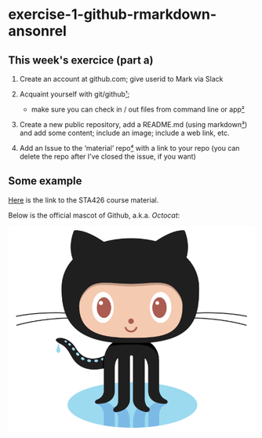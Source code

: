 
# exercise-1-github-rmarkdown-ansonrel

## This week's exercice (part a)

1. Create an account at github.com; give userid to Mark via Slack

2. Acquaint yourself with git/github[¹]; 
    * make sure you can check in / out files from command line or app[²]

3. Create a new public repository, add a README.md (using markdown[³]) and add some content; include an image; include a web link, etc.

4. Add an Issue to the ‘material’ repo[⁴] with a link to your repo (you can
delete the repo after I’ve closed the issue, if you want)


[¹]: https://gist.github.com/andrewpmiller/9668225
[²]: https://confluence.atlassian.com/stash/basic-git-commands-278071958.html
[³]: http://markdowntutorial.com/
[⁴]: https://github.com/sta426hs2019/material



## Some example

[Here](https://github.com/sta426hs2019/material) is the link to the STA426 course material. 

Below is the official mascot of Github, a.k.a. *Octocat*: 

![](img/Octocat.png)





